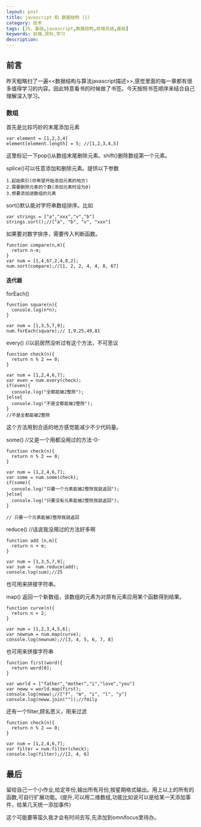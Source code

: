 ```yaml
---
layout: post
title: javascript 和 数据结构 (1)
category: 技术
tags: [JS，基础,javascript,数据结构,前端总结,基础]
keywords: 前端,资料,学习
description: 
---
```


## 前言
昨天粗略扫了一遍<<数据结构与算法javascript描述>>,感觉里面的每一章都有很多值得学习的内容。因此特意看书的时候做了书签。今天按照书签顺序来结合自己理解深入学习。

### 数组

首先是比较巧妙的末尾添加元素

```
var element = [1,2,3,4]
element[element.length] = 5; //[1,2,3,4,5]

```

这里标记一下pop()从数组末尾删除元素。shift()删除数组第一个元素。

splice()可以任意添加和删除元素。提供以下参数

```
1.起始索引(你希望开始添加元素的地方)
2.需要删除元素的个数(添加元素时设为0)
3.想要添加进数组的元素
```

sort()默认能对字符串数组排序。比如

```
var strings = ["a","xxx","v","b"]
strings.sort();//["a", "b", "v", "xxx"]
```

如果要对数字排序，需要传入判断函数。

```
function compare(n,m){
  return n-m;
}
var num = [1,4,67,2,4,8,2];
num.sort(compare);//[1, 2, 2, 4, 4, 8, 67]

```

#### 迭代器
forEach()

```
function square(n){
  console.log(n*n);
}

var num = [1,3,5,7,9];
num.forEach(square);// 1,9,25,49,81
```

every() //以前居然没听过有这个方法，不可思议

```
function check(n){
  return n % 2 == 0;
}

var num = [1,2,4,6,7];
var even = num.every(check);
if(even){
  console.log("全都能被2整除");
}else{
  console.log("不是全都能被2整除");
}
//不是全都能被2整除

```
这个方法用到合适的地方感觉能减少不少代码量。

some() //又是一个用都没用过的方法-0-

```
function check(n){
  return n % 2 == 0;
}

var num = [1,2,4,6,7];
var some = num.some(check);
if(some){
  console.log("只要一个元素能被2整除我就返回");
}else{
  console.log("只要没有元素能被2整除我就返回");
}

// 只要一个元素能被2整除我就返回

```
reduce() //话说我没用过的方法好多啊

```
function add (n,m){
  return n + m;
}

var num = [1,3,5,7,9];
var sum =  num.reduce(add);
console.log(sum);//25
```
也可用来拼接字符串。

map() 返回一个新数组，该数组的元素为对原有元素应用某个函数得到结果。

```
function curve(n){
  return n + 2;
}

var num = [1,2,3,4,5,6];
var newnum = num.map(curve);
console.log(newnum);//[3, 4, 5, 6, 7, 8]
```

也可用来拼接字符串

```
function first(word){
  return word[0];
}

var world = ["father","mother","i","love","you"]
var neww = world.map(first);
console.log(neww);//["f", "m", "i", "l", "y"]
console.log(neww.join(""));//fmily

```
还有一个filter,顾名思义，用来过滤

```
function check(n){
  return n % 2 == 0;
}

var num = [1,2,4,6,7];
var filter = num.filter(check);
console.log(filter);//[2, 4, 6]

```

## 最后

留给自己一个小作业,给定年份,输出所有月份,按星期格式输出。用上以上的所有的函数,可自行扩展功能。(提升,可以用二维数组,功能比如说可以是给某一天添加事件，给某几天统一添加事件)

这个可能要等蛮久我才会有时间去写,先添加到omnifocus里待办。


